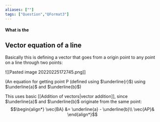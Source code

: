 ```yaml
---
aliases: [""]
tags: ["Question","QFormat3"]
---
```


#### What is the
## Vector equation of a line

Basically this is defining a vector that goes from a origin point to any point on a line through two points:

![[Pasted image 20220225172745.png]]

(An equation for getting point P (defined using $\underline{r}$) using $\underline{a}$ and $\underline{b}$)

This uses basic [[Addition of vectors|vector addition]], since $\underline{a}$ and $\underline{b}$ originate from the same point:
$$\begin{align*}
\vec{BA} &= \underline{a} - \underline{b}\\
\vec{AP}&
\end{align*}$$